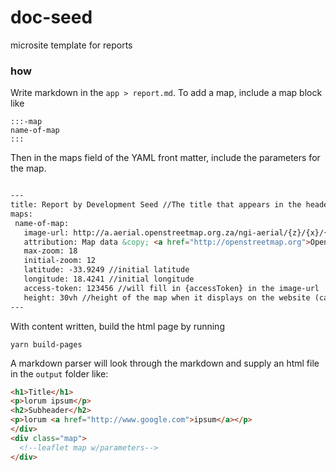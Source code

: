 # doc-seed
microsite template for reports

### how

Write markdown in the `app > report.md`.
To add a map, include a map block like

```
:::-map
name-of-map
:::
```

Then in the maps field of the YAML front matter, include the parameters for
the map.

``` markdown

---
title: Report by Development Seed //The title that appears in the header of the report
maps:
 name-of-map:
   image-url: http://a.aerial.openstreetmap.org.za/ngi-aerial/{z}/{x}/{y}.jpg
   attribution: Map data &copy; <a href="http://openstreetmap.org">OpenStreetMap</a> contributors, <a href="http://creativecommons.org/licenses/by-sa/2.0/">CC-BY-SA</a>, Imagery © <a href="http://mapbox.com">Mapbox</a>
   max-zoom: 18
   initial-zoom: 12
   latitude: -33.9249 //initial latitude
   longitude: 18.4241 //initial longitude
   access-token: 123456 //will fill in {accessToken} in the image-url
   height: 30vh //height of the map when it displays on the website (can use pixels (px) instead of viewheight (vh))
---
```

With content written, build the html page by running

```
yarn build-pages
```

A markdown parser will look through the markdown and supply an html file in the `output` folder like:

``` html
<h1>Title</h1>
<p>lorum ipsum</p>
<h2>Subheader</h2>
<p>lorum <a href="http://www.google.com">ipsum</a></p>
</div>
<div class="map">
  <!--leaflet map w/parameters-->
</div>     
```
